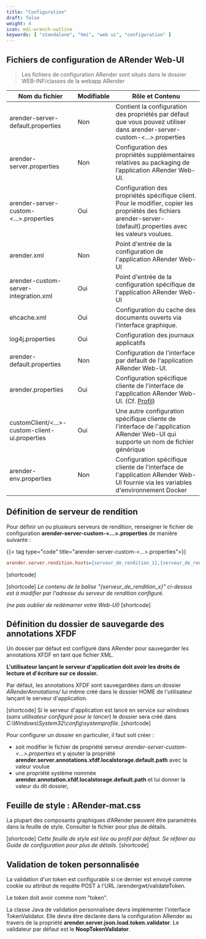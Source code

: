 ```yaml
---
title: "Configuration"
draft: false
weight: 4
icon: mdi-wrench-outline
keywords: [ "standalone", "hmi", "web ui", "configuration" ]
---
```


## Fichiers de configuration de ARender Web-UI

> Les fichiers de configuration ARender sont situés dans le dossier WEB-INF/classes de la webapp ARender

| Nom du fichier                                  | Modifiable | Rôle et Contenu                                                                                                                                                    |
| ----------------------------------------------- | ---------- | ------------------------------------------------------------------------------------------------------------------------------------------------------------------ |
| arender-server-default.properties               | Non        | Contient la configuration des propriétés par défaut que vous pouvez utiliser dans arender-server-custom-<...\>.properties                                          |
| arender-server.properties                       | Non        | Configuration des propriétés supplémentaires relatives au packaging de l’application ARender Web-UI.                                                               |
| arender-server-custom-<...\>.properties         | Oui        | Configuration des propriétés spécifique client. Pour le modifier, copier les propriétés des fichiers arender-server-(default).properties avec les valeurs voulues. |
| arender.xml                                     | Non        | Point d'entrée de la configuration de l'application ARender Web-UI                                                                                                 |
| arender-custom-server-integration.xml           | Oui        | Point d'entrée de la configuration spécifique de l'application ARender Web-UI                                                                                      |
| ehcache.xml                                     | Oui        | Configuration du cache des documents ouverts via l’interface graphique.                                                                                            |
| log4j.properties                                | Oui        | Configuration des journaux applicatifs                                                                                                                             |
| arender-default.properties                      | Non        | Configuration de l'interface par défault de l'application ARender Web-UI.                                                                                          |
| arender.properties                              | Oui        | Configuration spécifique cliente de l'interface de l'application ARender Web-UI. (Cf. [Profil](broken-link.md))              |
| customClient/<...\>-custom-client-ui.properties | Oui        | Une autre configuration spécifique cliente de l'interface de l'application ARender Web-UI qui supporte un nom de fichier générique                                 |
| arender-env.properties                          | Non        | Configuration spécifique cliente de l'interface de l'application ARender Web-UI fournie via les variables d'environnement Docker                                   |

## Définition de serveur de rendition

Pour définir un ou plusieurs serveurs de rendition, renseigner le fichier de configuration
**arender-server-custom-<...\>.properties** de manière suivante :

{{< tag type="code" title="arender-server-custom-<...\>.properties">}}

```cfg
arender.server.rendition.hosts={serveur_de_rendition_1},{serveur_de_rendition_2},{serveur_de_rendition_n}
```

[shortcode]

[shortcode]
*Le contenu de la balise "{serveur_de_rendition_x}"
ci-dessus est à modifier par l'adresse du serveur de rendition
configuré.*

_(ne pas oublier de redémarrer votre Web-UI)_
[shortcode]

## Définition du dossier de sauvegarde des annotations XFDF

Un dossier par défaut est configuré dans ARender pour sauvegarder les
annotations XFDF en tant que fichier XML.

**L'utilisateur lançant le serveur d'application doit avoir les droits
de lecture et d'écriture sur ce dossier.**

Par défaut, les annotations XFDF sont sauvegardées dans un dossier
*ARenderAnnotations/* lui même créé dans le dossier HOME de
l'utilisateur lançant le serveur d'application.

[shortcode]
Si le serveur d'application est lancé en service sur
windows (*sans utilisateur configuré pour le lancer*) le dossier sera
créé dans _C:\Windows\System32\config\systemprofile_.
[shortcode]

Pour configurer un dossier en particulier, il faut soit créer :

- soit modifier le fichier de propriété serveur
  *arender-server-custom-<...\>.properties* et y ajouter la propriété
  **arender.server.annotations.xfdf.localstorage.default.path** avec
  la valeur voulue
- une propriété système nommée
  **arender.annotation.xfdf.localstorage.default.path** et lui donner
  la valeur du dit dossier,

## Feuille de style : ARender-mat.css

La plupart des composants graphiques d’ARender peuvent être paramétrés
dans la feuille de style. Consulter le fichier pour plus de détails.

[shortcode]
*Cette feuille de style est liée au profil par défaut.
Se référer au Guide de configuration pour plus de détails.*
[shortcode]

## Validation de token personnalisée 

La validation d'un token est configurable si ce dernier est envoyé comme cookie ou attribut de requête POST à l'URL /arendergwt/validateToken.

Le token doit avoir comme nom "token".

La classe Java de validation personnalisée devra implémenter l'interface TokenValidator. Elle devra être déclarée dans la configuration ARender au travers de la propriété **arender.server.json.load.token.validator**.
Le validateur par défaut est le **NoopTokenValidator**.
